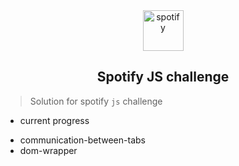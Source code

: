 <div align="center">
	<img src="https://pbs.twimg.com/profile_images/634474652967006208/46qwP9AX.png" alt="spotify" width="65px" height="65px">
	<h2>Spotify JS challenge</h2>
</div>

> Solution for spotify `js` challenge

- current progress
 * communication-between-tabs
 * dom-wrapper